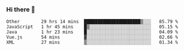 ### Hi there 👋

<!--
**Hundeklemmen/Hundeklemmen** is a ✨ _special_ ✨ repository because its `README.md` (this file) appears on your GitHub profile.

Here are some ideas to get you started:

- 🔭 I’m currently working on ...
- 🌱 I’m currently learning ...
- 👯 I’m looking to collaborate on ...
- 🤔 I’m looking for help with ...
- 💬 Ask me about ...
- 📫 How to reach me: ...
- 😄 Pronouns: ...
- ⚡ Fun fact: ...
-->
<!--START_SECTION:waka-->
```text
Other        29 hrs 14 mins  █████████████████████▒░░░   85.79 % 
JavaScript   1 hr 45 mins    █▒░░░░░░░░░░░░░░░░░░░░░░░   05.15 % 
Java         1 hr 23 mins    █░░░░░░░░░░░░░░░░░░░░░░░░   04.09 % 
Vue.js       54 mins         ▓░░░░░░░░░░░░░░░░░░░░░░░░   02.66 % 
XML          27 mins         ▒░░░░░░░░░░░░░░░░░░░░░░░░   01.34 % 
```
<!--END_SECTION:waka-->
